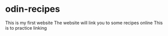# odin-recipes
This is my first website
The website will link you to some recipes online
This is to practice linking
